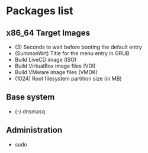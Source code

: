 # Packages list
## x86_64 Target Images
- (3) Seconds to wait before booting the default entry
- (SummonWrt) Title for the menu entry in GRUB
- Build LiveCD image (ISO)
- Build VirtualBox image files (VDI)
- Build VMware image files (VMDK)
- (1024) Root filesystem partition size (in MB)
## Base system
- (-) dnsmasq
## Administration
- sudo